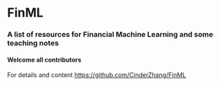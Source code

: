 # FinML
### A list of resources for Financial Machine Learning and some teaching notes
#### Welcome all contributors
For details and content
https://github.com/CinderZhang/FinML
